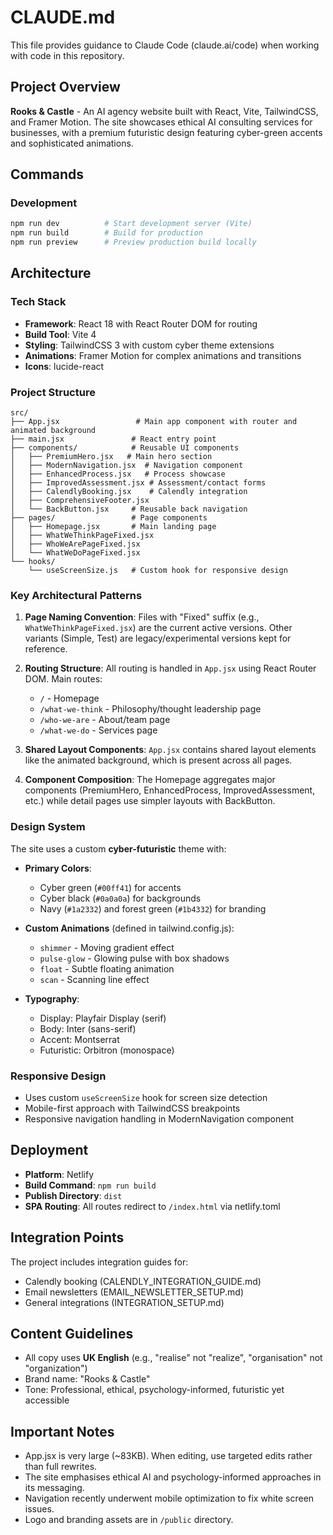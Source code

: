 # CLAUDE.md

This file provides guidance to Claude Code (claude.ai/code) when working with code in this repository.

## Project Overview

**Rooks & Castle** - An AI agency website built with React, Vite, TailwindCSS, and Framer Motion. The site showcases ethical AI consulting services for businesses, with a premium futuristic design featuring cyber-green accents and sophisticated animations.

## Commands

### Development
```bash
npm run dev          # Start development server (Vite)
npm run build        # Build for production
npm run preview      # Preview production build locally
```

## Architecture

### Tech Stack
- **Framework**: React 18 with React Router DOM for routing
- **Build Tool**: Vite 4
- **Styling**: TailwindCSS 3 with custom cyber theme extensions
- **Animations**: Framer Motion for complex animations and transitions
- **Icons**: lucide-react

### Project Structure

```
src/
├── App.jsx                 # Main app component with router and animated background
├── main.jsx               # React entry point
├── components/            # Reusable UI components
│   ├── PremiumHero.jsx   # Main hero section
│   ├── ModernNavigation.jsx  # Navigation component
│   ├── EnhancedProcess.jsx   # Process showcase
│   ├── ImprovedAssessment.jsx # Assessment/contact forms
│   ├── CalendlyBooking.jsx    # Calendly integration
│   ├── ComprehensiveFooter.jsx
│   └── BackButton.jsx     # Reusable back navigation
├── pages/                 # Page components
│   ├── Homepage.jsx       # Main landing page
│   ├── WhatWeThinkPageFixed.jsx
│   ├── WhoWeArePageFixed.jsx
│   └── WhatWeDoPageFixed.jsx
└── hooks/
    └── useScreenSize.js   # Custom hook for responsive design
```

### Key Architectural Patterns

1. **Page Naming Convention**: Files with "Fixed" suffix (e.g., `WhatWeThinkPageFixed.jsx`) are the current active versions. Other variants (Simple, Test) are legacy/experimental versions kept for reference.

2. **Routing Structure**: All routing is handled in `App.jsx` using React Router DOM. Main routes:
   - `/` - Homepage
   - `/what-we-think` - Philosophy/thought leadership page
   - `/who-we-are` - About/team page
   - `/what-we-do` - Services page

3. **Shared Layout Components**: `App.jsx` contains shared layout elements like the animated background, which is present across all pages.

4. **Component Composition**: The Homepage aggregates major components (PremiumHero, EnhancedProcess, ImprovedAssessment, etc.) while detail pages use simpler layouts with BackButton.

### Design System

The site uses a custom **cyber-futuristic** theme with:

- **Primary Colors**:
  - Cyber green (`#00ff41`) for accents
  - Cyber black (`#0a0a0a`) for backgrounds
  - Navy (`#1a2332`) and forest green (`#1b4332`) for branding

- **Custom Animations** (defined in tailwind.config.js):
  - `shimmer` - Moving gradient effect
  - `pulse-glow` - Glowing pulse with box shadows
  - `float` - Subtle floating animation
  - `scan` - Scanning line effect

- **Typography**:
  - Display: Playfair Display (serif)
  - Body: Inter (sans-serif)
  - Accent: Montserrat
  - Futuristic: Orbitron (monospace)

### Responsive Design

- Uses custom `useScreenSize` hook for screen size detection
- Mobile-first approach with TailwindCSS breakpoints
- Responsive navigation handling in ModernNavigation component

## Deployment

- **Platform**: Netlify
- **Build Command**: `npm run build`
- **Publish Directory**: `dist`
- **SPA Routing**: All routes redirect to `/index.html` via netlify.toml

## Integration Points

The project includes integration guides for:
- Calendly booking (CALENDLY_INTEGRATION_GUIDE.md)
- Email newsletters (EMAIL_NEWSLETTER_SETUP.md)
- General integrations (INTEGRATION_SETUP.md)

## Content Guidelines

- All copy uses **UK English** (e.g., "realise" not "realize", "organisation" not "organization")
- Brand name: "Rooks & Castle"
- Tone: Professional, ethical, psychology-informed, futuristic yet accessible

## Important Notes

- App.jsx is very large (~83KB). When editing, use targeted edits rather than full rewrites.
- The site emphasises ethical AI and psychology-informed approaches in its messaging.
- Navigation recently underwent mobile optimization to fix white screen issues.
- Logo and branding assets are in `/public` directory.